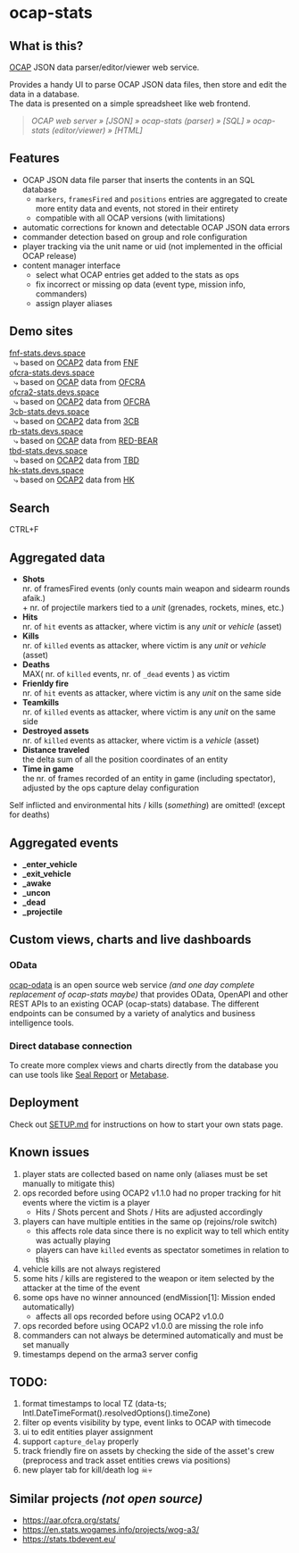 # ocap-stats
## What is this?
[OCAP](https://github.com/OCAP2/OCAP) JSON data parser/editor/viewer web service.  

Provides a handy UI to parse OCAP JSON data files, then store and edit the data in a database.  
The data is presented on a simple spreadsheet like web frontend.  
> _OCAP web server » [JSON] » ocap-stats (parser) » [SQL] » ocap-stats (editor/viewer) » [HTML]_  


## Features
 * OCAP JSON data file parser that inserts the contents in an SQL database
   * `markers`, `framesFired` and `positions` entries are aggregated to create more entity data and events, not stored in their entirety
   * compatible with all OCAP versions (with limitations)
 * automatic corrections for known and detectable OCAP JSON data errors
 * commander detection based on group and role configuration
 * player tracking via the unit name or uid (not implemented in the official OCAP release)
 * content manager interface
   * select what OCAP entries get added to the stats as ops
   * fix incorrect or missing op data (event type, mission info, commanders)
   * assign player aliases


## Demo sites
[fnf-stats.devs.space](https://fnf-stats.devs.space)  
 &nbsp; &rdca; based on [OCAP2](http://aar.fridaynightfight.org) data from [FNF](http://fridaynightfight.org)  
[ofcra-stats.devs.space](https://ofcra-stats.devs.space)  
 &nbsp; &rdca; based on [OCAP](https://game.ofcra.org/ocap) data from [OFCRA](https://ofcrav2.org)  
[ofcra2-stats.devs.space](https://ofcra2-stats.devs.space)  
 &nbsp; &rdca; based on [OCAP2](http://aar.ofcra.org:5000) data from [OFCRA](https://ofcrav2.org)  
[3cb-stats.devs.space](https://3cb-stats.devs.space)  
 &nbsp; &rdca; based on [OCAP2](https://ocap.3commandobrigade.com) data from [3CB](https://www.3commandobrigade.com)  
[rb-stats.devs.space](https://rb-stats.devs.space)  
 &nbsp; &rdca; based on [OCAP](https://ocap.red-bear.ru) data from [RED-BEAR](https://www.red-bear.ru)  
[tbd-stats.devs.space](https://tbd-stats.devs.space)  
 &nbsp; &rdca; based on [OCAP2](http://tbdevent.eu:5000) data from [TBD](https://tbdevent.eu)  
[hk-stats.devs.space](https://hk-stats.devs.space)  
 &nbsp; &rdca; based on [OCAP2](http://aar.highkommand.com:5000) data from [HK](https://highkommand.com)  


## Search
CTRL+F


## Aggregated data
  * **Shots**  
    nr. of framesFired events (only counts main weapon and sidearm rounds afaik.)  
  \+ nr. of projectile markers tied to a _unit_ (grenades, rockets, mines, etc.)  
  * **Hits**  
    nr. of `hit` events as attacker, where victim is any _unit_ or _vehicle_ (asset)  
  * **Kills**  
    nr. of `killed` events as attacker, where victim is any _unit_ or _vehicle_ (asset)  
  * **Deaths**  
    MAX( nr. of `killed` events, nr. of `_dead` events ) as victim  
  * **Frienldy fire**  
    nr. of `hit` events as attacker, where victim is any _unit_ on the same side  
  * **Teamkills**  
    nr. of `killed` events as attacker, where victim is any _unit_ on the same side  
  * **Destroyed assets**  
    nr. of `killed` events as attacker, where victim is a _vehicle_ (asset)  
  * **Distance traveled**  
    the delta sum of all the position coordinates of an entity 
  * **Time in game**  
    the nr. of frames recorded of an entity in game (including spectator), adjusted by the ops capture delay configuration  

Self inflicted and environmental hits / kills (_something_) are omitted! (except for deaths)  


## Aggregated events
 * **_enter_vehicle**
 * **_exit_vehicle**
 * **_awake**
 * **_uncon**
 * **_dead**
 * **_projectile**


## Custom views, charts and live dashboards
### OData
[ocap-odata](https://github.com/a-sync/ocap-odata) is an open source web service _(and one day complete replacement of ocap-stats maybe)_ that provides OData, OpenAPI and other REST APIs to an existing OCAP (ocap-stats) database. The different endpoints can be consumed by a variety of analytics and business intelligence tools.

### Direct database connection
To create more complex views and charts directly from the database you can use tools like [Seal Report](https://sealreport.org/) or [Metabase](https://www.metabase.com/start/oss/).


## Deployment
Check out [SETUP.md](./SETUP.md) for instructions on how to start your own stats page.


## Known issues
  1. player stats are collected based on name only (aliases must be set manually to mitigate this)  
  1. ops recorded before using OCAP2 v1.1.0 had no proper tracking for hit events where the victim is a player  
     * Hits / Shots percent and Shots / Hits are adjusted accordingly
  1. players can have multiple entities in the same op (rejoins/role switch)  
     * this affects role data since there is no explicit way to tell which entity was actually playing
     * players can have `killed` events as spectator sometimes in relation to this
  1. vehicle kills are not always registered  
  1. some hits / kills are registered to the weapon or item selected by the attacker at the time of the event  
  1. some ops have no winner announced (endMission[1]: Mission ended automatically)  
     * affects all ops recorded before using OCAP2 v1.0.0
  1. ops recorded before using OCAP2 v1.0.0 are missing the role info  
  1. commanders can not always be determined automatically and must be set manually  
  1. timestamps depend on the arma3 server config  


## TODO:
  1. format timestamps to local TZ (data-ts; Intl.DateTimeFormat().resolvedOptions().timeZone)
  1. filter op events visibility by type, event links to OCAP with timecode
  1. ui to edit entities player assignment
  1. support `capture_delay` properly
  1. track friendly fire on assets by checking the side of the asset's crew  
     (preprocess and track asset entities crews via positions)
  1. new player tab for kill/death log ☠💀


## Similar projects _(not open source)_
 * https://aar.ofcra.org/stats/
 * https://en.stats.wogames.info/projects/wog-a3/
 * https://stats.tbdevent.eu/

